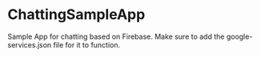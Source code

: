 # ChattingSampleApp
Sample App for chatting based on Firebase.
Make sure to add the google-services.json file for it to function.
